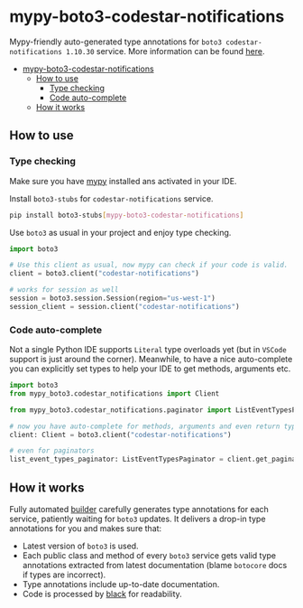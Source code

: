 # mypy-boto3-codestar-notifications

Mypy-friendly auto-generated type annotations for `boto3 codestar-notifications 1.10.30` service.
More information can be found [here](https://github.com/vemel/mypy_boto3).

- [mypy-boto3-codestar-notifications](#mypy-boto3-codestar-notifications)
  - [How to use](#how-to-use)
    - [Type checking](#type-checking)
    - [Code auto-complete](#code-auto-complete)
  - [How it works](#how-it-works)

## How to use

### Type checking

Make sure you have [mypy](https://github.com/python/mypy) installed ans activated in your IDE.

Install `boto3-stubs` for `codestar-notifications` service.

```bash
pip install boto3-stubs[mypy-boto3-codestar-notifications]
```

Use `boto3` as usual in your project and enjoy type checking.

```python
import boto3

# Use this client as usual, now mypy can check if your code is valid.
client = boto3.client("codestar-notifications")

# works for session as well
session = boto3.session.Session(region="us-west-1")
session_client = session.client("codestar-notifications")

```

### Code auto-complete

Not a single Python IDE supports `Literal` type overloads yet (but in `VSCode` support is just around the corner).
Meanwhile, to have a nice auto-complete you can explicitly set types to help your IDE to get methods, arguments etc.

```python
import boto3
from mypy_boto3.codestar_notifications import Client

from mypy_boto3.codestar_notifications.paginator import ListEventTypesPaginator

# now you have auto-complete for methods, arguments and even return types
client: Client = boto3.client("codestar-notifications")

# even for paginators
list_event_types_paginator: ListEventTypesPaginator = client.get_paginator("list_event_types")
```

## How it works

Fully automated [builder](https://github.com/vemel/mypy_boto3) carefully generates
type annotations for each service, patiently waiting for `boto3` updates. It delivers
a drop-in type annotations for you and makes sure that:

- Latest version of `boto3` is used.
- Each public class and method of every `boto3` service gets valid type annotations
  extracted from latest documentation (blame `botocore` docs if types are incorrect).
- Type annotations include up-to-date documentation.
- Code is processed by [black](https://github.com/psf/black) for readability.